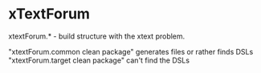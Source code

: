 # xTextForum

xtextForum.* - build structure with the xtext problem.

"xtextForum.common clean package" generates files or rather finds DSLs
"xtextForum.target clean package" can't find the DSLs
